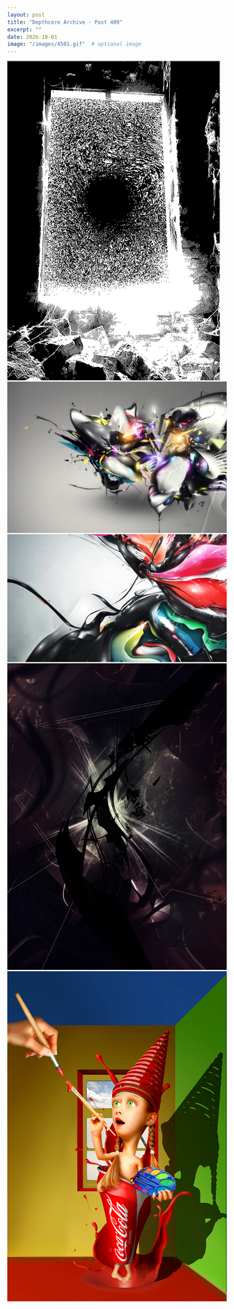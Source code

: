 ```yaml
---
layout: post
title: "Depthcore Archive - Post 409"
excerpt: ""
date: 2026-10-01
image: "/images/4501.gif"  # optional image
---
```


<img src="/images/4501.gif">
<img src="/images/4503.jpg" alt="4503.jpg"/>
<img src="/images/4504.jpg" alt="4504.jpg"/>
<img src="/images/4505.jpg" alt="4505.jpg"/>
<img src="/images/4506.jpg" alt="4506.jpg"/>
